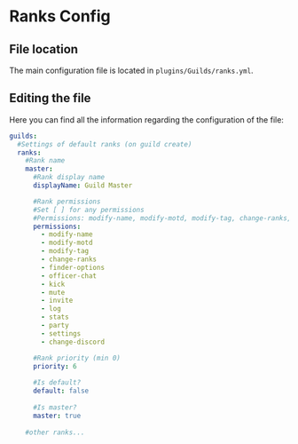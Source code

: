 # Ranks Config

## File location

The main configuration file is located in `plugins/Guilds/ranks.yml`.

## Editing the file

Here you can find all the information regarding the configuration of the file:

```yaml title="ranks.yml"
guilds:
  #Settings of default ranks (on guild create)
  ranks:
    #Rank name
    master:
      #Rank display name
      displayName: Guild Master

      #Rank permissions
      #Set [ ] for any permissions
      #Permissions: modify-name, modify-motd, modify-tag, change-ranks, finder-options, officer-chat, kick, mute, invite, log, stats, party, settings, change-discord
      permissions:
        - modify-name
        - modify-motd
        - modify-tag
        - change-ranks
        - finder-options
        - officer-chat
        - kick
        - mute
        - invite
        - log
        - stats
        - party
        - settings
        - change-discord

      #Rank priority (min 0)
      priority: 6
      
      #Is default?
      default: false
      
      #Is master?
      master: true
    
    #other ranks...
```